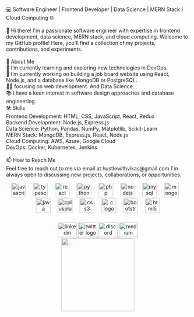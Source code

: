 <p align="left">💻 Software Engineer | Frontend Developer | Data Science | MERN Stack | Cloud Computing 🌐 <br><br>👋 Hi there! I'm a passionate software engineer with expertise in frontend development, data science, MERN stack, and cloud computing. Welcome to my GitHub profile! Here, you'll find a collection of my projects, contributions, and experiments.<br>
  <br>🚀 About Me<br>🌱 I’m currently learning and exploring new technologies in DevOps.
  <br>🔭 I’m currently working on building a job board website using React, Node.js, and a database like MongoDB or PostgreSQL.<br>👨‍💻 focusing on web development. And Data Science 
  <br>📚 I have a keen interest in software design approaches and database engineering.
  <br>🛠️ Skills
  <br>Frontend Development: HTML, CSS, JavaScript, React, Redux<br>Backend Development: Node.js, Express.js<br>Data Science: Python, Pandas, NumPy, Matplotlib, Scikit-Learn
  <br>MERN Stack: MongoDB, Express.js, React, Node.js
  <br>Cloud Computing: AWS, Azure, Google Cloud<br>DevOps: Docker, Kubernetes, Jenkins<br>
  <br>📫 How to Reach Me<br>Feel free to reach out to me via email at hustlewithvikas@gmail.com I'm always open to discussing new projects, collaborations, or opportunities.</p>



<div align="center">
  <img src="https://cdn.jsdelivr.net/gh/devicons/devicon/icons/javascript/javascript-original.svg" height="40" alt="javascript logo"  />
  <img width="12" />
  <img src="https://cdn.jsdelivr.net/gh/devicons/devicon/icons/typescript/typescript-original.svg" height="40" alt="typescript logo"  />
  <img width="12" />
  <img src="https://cdn.jsdelivr.net/gh/devicons/devicon/icons/react/react-original.svg" height="40" alt="react logo"  />
  <img width="12" />
  <img src="https://cdn.jsdelivr.net/gh/devicons/devicon/icons/python/python-original.svg" height="40" alt="python logo"  />
  <img width="12" />
  <img src="https://cdn.jsdelivr.net/gh/devicons/devicon/icons/php/php-original.svg" height="40" alt="php logo"  />
  <img width="12" />
  <img src="https://cdn.jsdelivr.net/gh/devicons/devicon/icons/nodejs/nodejs-original.svg" height="40" alt="nodejs logo"  />
  <img width="12" />
  <img src="https://cdn.jsdelivr.net/gh/devicons/devicon/icons/mysql/mysql-original.svg" height="40" alt="mysql logo"  />
  <img width="12" />
  <img src="https://cdn.jsdelivr.net/gh/devicons/devicon/icons/mongodb/mongodb-original.svg" height="40" alt="mongodb logo"  />
  <img width="12" />
  <img src="https://cdn.jsdelivr.net/gh/devicons/devicon/icons/java/java-original.svg" height="40" alt="java logo"  />
  <img width="12" />
  <img src="https://cdn.jsdelivr.net/gh/devicons/devicon/icons/cplusplus/cplusplus-original.svg" height="40" alt="cplusplus logo"  />
  <img width="12" />
  <img src="https://cdn.jsdelivr.net/gh/devicons/devicon/icons/css3/css3-original.svg" height="40" alt="css3 logo"  />
  <img width="12" />
  <img src="https://cdn.jsdelivr.net/gh/devicons/devicon/icons/c/c-original.svg" height="40" alt="c logo"  />
  <img width="12" />
  <img src="https://cdn.jsdelivr.net/gh/devicons/devicon/icons/bootstrap/bootstrap-original.svg" height="40" alt="bootstrap logo"  />
  <img width="12" />
  <img src="https://cdn.jsdelivr.net/gh/devicons/devicon/icons/html5/html5-original.svg" height="40" alt="html5 logo"  />
</div>

<p align="left"></p>

###

<div align="center">
  <a href="https://www.linkedin.com/in/thevikasyadav09/" target="_blank">
    <img src="https://raw.githubusercontent.com/maurodesouza/profile-readme-generator/master/src/assets/icons/social/linkedin/default.svg" width="52" height="40" alt="linkedin logo"  />
  </a>
  <a href="https://x.com/TechVikasYadav" target="_blank">
    <img src="https://raw.githubusercontent.com/maurodesouza/profile-readme-generator/master/src/assets/icons/social/twitter/default.svg" width="52" height="40" alt="twitter logo"  />
  </a>
  <a href="https://discord.com/channels/@me" target="_blank">
    <img src="https://raw.githubusercontent.com/maurodesouza/profile-readme-generator/master/src/assets/icons/social/discord/default.svg" width="52" height="40" alt="discord logo"  />
  </a>
  <a href="https://medium.com/@vikasyadav097" target="_blank">
    <img src="https://raw.githubusercontent.com/maurodesouza/profile-readme-generator/master/src/assets/icons/social/medium/default.svg" width="52" height="40" alt="medium logo"  />
  </a>
</div>



<div align="center">
  <img height="200" src="https://i.pinimg.com/564x/73/8e/d7/738ed7fa12797788437cd69c84193ffa.jpg"  /> 
</div>

